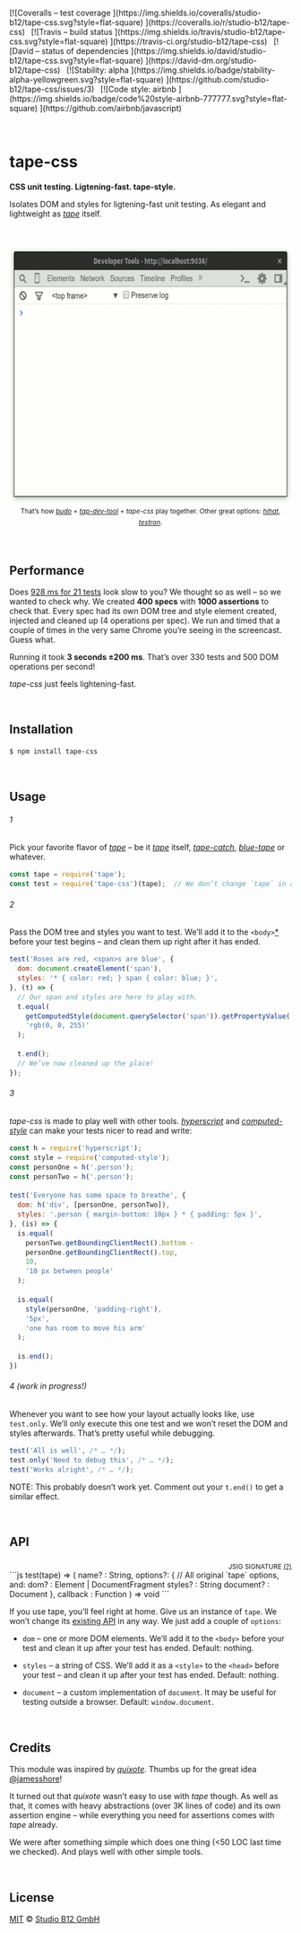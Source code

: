<div                                                         id="/">&nbsp;</div>
[![Coveralls – test coverage
](https://img.shields.io/coveralls/studio-b12/tape-css.svg?style=flat-square)
](https://coveralls.io/r/studio-b12/tape-css)
 [![Travis – build status
](https://img.shields.io/travis/studio-b12/tape-css.svg?style=flat-square)
](https://travis-ci.org/studio-b12/tape-css)
 [![David – status of dependencies
](https://img.shields.io/david/studio-b12/tape-css.svg?style=flat-square)
](https://david-dm.org/studio-b12/tape-css)
 [![Stability: alpha
](https://img.shields.io/badge/stability-alpha-yellowgreen.svg?style=flat-square)
](https://github.com/studio-b12/tape-css/issues/3)
 [![Code style: airbnb
](https://img.shields.io/badge/code%20style-airbnb-777777.svg?style=flat-square)
](https://github.com/airbnb/javascript)




<p                                                                   >&nbsp;</p>

tape-css
========

**CSS unit testing. Ligtening-fast. tape-style.**

Isolates DOM and styles for ligtening-fast unit testing. As elegant and lightweight as *[tape][]* itself.

[tape]:  https://www.npmjs.com/package/tape




<p align="center" id="/screencast">
  <br/>
  <br/>
  <img
    alt="Screencast"
    src="Readme/screencast.gif"
    width="640"
    height="464"
  />
  <br/>
  <sup>
    That’s how <em><a href="https://www.npmjs.com/package/budo">budo</a></em> + <em><a href="https://www.npmjs.com/package/tap-dev-tool">tap-dev-tool</a></em> + <em>tape-css</em> play together. Other great options: <em><a href="https://www.npmjs.com/package/hihat">hihat</a></em>, <em><a href="https://www.npmjs.com/package/testron">testron</a></em>.
  </sup>
  <br/>
</p>




<a                                                  id="/performance"></a>&nbsp;

Performance
-----------

Does [928 ms for 21 tests](#/screencast) look slow to you? We thought so as well – so we wanted to check why. We created **400 specs** with **1000 assertions** to check that. Every spec had its own DOM tree and style element created, injected and cleaned up (4 operations per spec). We run and timed that a couple of times in the very same Chrome you’re seeing in the screencast. Guess what.

Running it took **3 seconds ±200 ms**. That’s over 330 tests and 500 DOM operations per second!

*tape-css* just feels lightening-fast.




<a                                                 id="/installation"></a>&nbsp;

Installation
------------

```sh
$ npm install tape-css
```




<a                                                        id="/usage"></a>&nbsp;

Usage
-----

######  1

Pick your favorite flavor of *[tape][]* – be it *[tape][]* itself, *[tape-catch][]*, *[blue-tape][]* or whatever.

```js
const tape = require('tape');
const test = require('tape-css')(tape);  // We don’t change `tape` in any way.
```

[tape-catch]:  https://www.npmjs.com/package/tape-catch
[blue-tape]:   https://www.npmjs.com/package/blue-tape

######  2

Pass the DOM tree and styles you want to test. We’ll add it to the `<body>`[\*](https://github.com/studio-b12/tape-css/issues/1) before your test begins – and clean them up right after it has ended.

```js
test('Roses are red, <span>s are blue', {
  dom: document.createElement('span'),
  styles: '* { color: red; } span { color: blue; }',
}, (t) => {
  // Our span and styles are here to play with.
  t.equal(
    getComputedStyle(document.querySelector('span')).getPropertyValue('color'),
    'rgb(0, 0, 255)'
  );

  t.end();
  // We’ve now cleaned up the place!
});
```

######  3

*tape-css* is made to play well with other tools. *[hyperscript][]* and *[computed-style][]* can make your tests nicer to read and write:

```js
const h = require('hyperscript');
const style = require('computed-style');
const personOne = h('.person');
const personTwo = h('.person');

test('Everyone has some space to breathe', {
  dom: h('div', [personOne, personTwo]),
  styles: '.person { margin-bottom: 10px } * { padding: 5px }',
}, (is) => {
  is.equal(
    personTwo.getBoundingClientRect().bottom -
    personOne.getBoundingClientRect().top,
    10,
    '10 px between people'
  );

  is.equal(
    style(personOne, 'padding-right'),
    '5px',
    'one has room to move his arm'
  );

  is.end();
})
```

[hyperscript]:      https://www.npmjs.com/package/hyperscript
[computed-style]:   https://www.npmjs.com/package/computed-style

######  4 (work in progress!)

Whenever you want to see how your layout actually looks like, use `test.only`. We’ll only execute this one test and we won’t reset the DOM and styles afterwards. That’s pretty useful while debugging.

```js
test('All is well', /* … */);
test.only('Need to debug this', /* … */);
test('Works alright', /* … */);
```

NOTE: This probably doesn’t work yet. Comment out your `t.end()` to get a similar effect.




<a                                                          id="/api"></a>&nbsp;

API
---

<!-- @doxie.inject start -->
<!-- Don’t remove or change the comment above – that can break automatic updates. -->
<div align="right"><sub>JSIG SIGNATURE <a href="http://jsig.biz/">(?)</a></sub></div>
```js
test(tape) => (
  name?        : String,
  options?: {
    // All original `tape` options, and:
    dom?       : Element | DocumentFragment
    styles?    : String
    document?  : Document
  },
  callback     : Function
) => void
```

If you use tape, you’ll feel right at home. Give us an instance of `tape`.
We won’t change its [existing API][] in any way. We just add a couple
of `options`:

- `dom` – one or more DOM elements. We’ll add it to the `<body>`
  before your test and clean it up after your test has ended.
  Default: nothing.

- `styles` – a string of CSS. We’ll add it as a `<style>` to the `<head>`
  before your test – and clean it up after your test has ended.
  Default: nothing.

- `document` – a custom implementation of `document`. It may be useful
  for testing outside a browser. Default: `window.document`.

[existing API]:     https://github.com/substack/tape#methods
<!-- Don’t remove or change the comment below – that can break automatic updates. More info at <http://npm.im/doxie.inject>. -->
<!-- @doxie.inject end -->




<a                                                      id="/credits"></a>&nbsp;

Credits
-------

This module was inspired by *[quixote](https://github.com/jamesshore/quixote)*. Thumbs up for the great idea [@jamesshore](https://github.com/jamesshore)!

It turned out that *quixote* wasn’t easy to use with *tape* though. As well as that, it comes with heavy abstractions (over 3K lines of code) and its own assertion engine – while everything you need for assertions comes with *tape* already.

We were after something simple which does one thing (<50 LOC last time we checked). And plays well with other simple tools.




<a                                                      id="/license"></a>&nbsp;

License
-------

[MIT][] © [Studio B12 GmbH][]

[MIT]:              ./License.md
[Studio B12 GmbH]:  http://studio-b12.de
